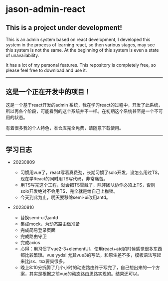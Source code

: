 # jason-admin-react

## This is a project under development!

This is an admin system based on react development, I developed this system in the process of learning react, so then various stages, may see this system is not the same. At the beginning of this system is even a state of unavailability.

It has a lot of my personal features. This repository is completely free, so please feel free to download and use it.

------
## 这是一个正在开发中的项目！

这是一个基于react开发的admin 系统，我在学习react的过程中，开发了此系统，所以再各个阶段，可能看到的这个系统并不一样。在初期这个系统甚至是一个不可用的状态。

有着很多我的个人特色，本仓库完全免费，请随意下载使用。


------
## 学习日志


- 20230809
  - 习惯用vue了，react写着真费劲，长期习惯了solo开发，没怎么用过TS，现在学React的同时用TS写代码，非常痛苦。
  - 用TS写完这个工程，就会把TS雪藏了，除非团队协作必须上TS，否则solo开发绝对不会用TS，完全就是给自己上枷锁。
  - 今天到此为止，明天要移除semi-ui改用antd。

- 20230810
  - 替换semi-ui为antd
  - 集成mock，为动态路由做准备
  - 完成简易登录页面
  - 完成路由守卫
  - 完成axios
  - 心得：用习惯了vue2-3+elementUI，使用react+atd的时候感觉很多东西都比较繁琐。vue yyds! 尤其vue3的写法，和原生差不多，模板语法写起来比jsx、tsx要爽很多。
  - 晚上8:10分折腾了几个小时的动态路由终于写完了，自己想出来的一个方案，其实是根据之前vue的动态路由思路实现的。结果还可以。